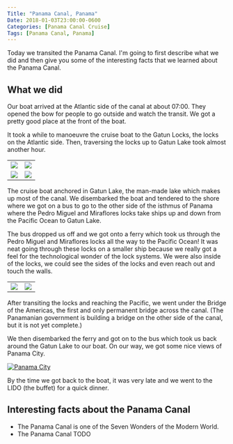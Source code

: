 ```yaml
---
Title: "Panama Canal, Panama"
Date: 2018-01-03T23:00:00-0600
Categories: [Panama Canal Cruise]
Tags: [Panama Canal, Panama]
---
```


Today we transited the Panama Canal. I'm going to first describe what we did and
then give you some of the interesting facts that we learned about the Panama
Canal.

## What we did

Our boat arrived at the Atlantic side of the canal at about 07:00. They opened
the bow for people to go outside and watch the transit. We got a pretty good
place at the front of the boat.

It took a while to manoeuvre the cruise boat to the Gatun Locks, the locks on
the Atlantic side. Then, traversing the locks up to Gatun Lake took almost
another hour.

<table class="gallery">
  <tr>
    <td>
      <a href="./images/panama1.jpg" target="_blank">
        <img src="./images/panama1.jpg" />
      </a>
    </td>
    <td>
      <a href="./images/panama2.jpg" target="_blank">
        <img src="./images/panama2.jpg" />
      </a>
    </td>
  </tr>

  <tr>
    <td>
      <a href="./images/panama3.jpg" target="_blank">
        <img src="./images/panama3.jpg" />
      </a>
    </td>
    <td>
      <a href="./images/panama4.jpg" target="_blank">
        <img src="./images/panama4.jpg" />
      </a>
    </td>
  </tr>
</table>


The cruise boat anchored in Gatun Lake, the man-made lake which makes up most of
the canal. We disembarked the boat and tendered to the shore where we got on a
bus to go to the other side of the isthmus of Panama where the Pedro Miguel and
Miraflores locks take ships up and down from the Pacific Ocean to Gatun Lake.

The bus dropped us off and we got onto a ferry which took us through the Pedro
Miguel and Miraflores locks all the way to the Pacific Ocean! It was neat going
through these locks on a smaller ship because we really got a feel for the
technological wonder of the lock systems. We were also inside of the locks,
we could see the sides of the locks and even reach out and touch the walls.

<table class="gallery">
  <tr>
    <td>
      <a href="./images/panama5.jpg" target="_blank">
        <img src="./images/panama5.jpg" />
      </a>
    </td>
    <td>
      <a href="./images/panama6.jpg" target="_blank">
        <img src="./images/panama6.jpg" />
      </a>
    </td>
  </tr>
</table>

After transiting the locks and reaching the Pacific, we went under the Bridge of
the Americas, the first and only permanent bridge across the canal. (The
Panamanian government is building a bridge on the other side of the canal, but
it is not yet complete.)

We then disembarked the ferry and got on to the bus which took us back around
the Gatun Lake to our boat. On our way, we got some nice views of Panama City.

[![Panama City](./images/panama-city.jpg)](./images/panama-city.jpg)

By the time we got back to the boat, it was very late and we went to the LIDO
(the buffet) for a quick dinner.

## Interesting facts about the Panama Canal

- The Panama Canal is one of the Seven Wonders of the Modern World.
- The Panama Canal
TODO
